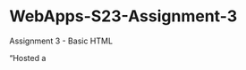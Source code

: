 # WebApps-S23-Assignment-3
Assignment 3 - Basic HTML

<a herf = "https://github.com/44-563-Web-Apps-S23/44563-webapps-assignment-3-Lalith143kl/settings/pages">“Hosted a</a>

